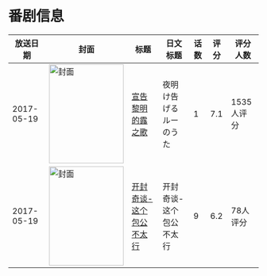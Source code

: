 # 番剧信息

|放送日期|封面|标题|日文标题|话数|评分|评分人数|
|---|---|---|---|---|---|---|
|2017-05-19|<img src="//lain.bgm.tv/pic/cover/c/65/4f/206737_q7H2G.jpg" alt="封面" style="width:150px;height:200px;object-fit:cover;">|[宣告黎明的露之歌](https://bangumi.tv/subject/206737)|夜明け告げるルーのうた|1|7.1|1535人评分|
|2017-05-19|<img src="//lain.bgm.tv/pic/cover/c/b8/22/212362_9J0qb.jpg" alt="封面" style="width:150px;height:200px;object-fit:cover;">|[开封奇谈-这个包公不太行](https://bangumi.tv/subject/212362)|开封奇谈-这个包公不太行|9|6.2|78人评分|
